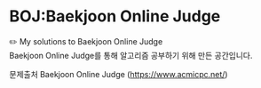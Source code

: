 # BOJ:Baekjoon Online Judge

✏️ My solutions to Baekjoon Online Judge<br>
Baekjoon Online Judge를 통해 알고리즘 공부하기 위해 만든 공간입니다.

문제출처
Baekjoon Online Judge
(https://www.acmicpc.net/)

